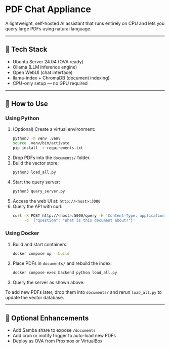# PDF Chat Appliance

A lightweight, self-hosted AI assistant that runs entirely on CPU and lets you query large PDFs using natural language.

---

## 🧱 Tech Stack

- Ubuntu Server 24.04 (OVA ready)
- Ollama (LLM inference engine)
- Open WebUI (chat interface)
- llama-index + ChromaDB (document indexing)
- CPU-only setup — no GPU required

---

## 📁 How to Use

### Using Python

1. (Optional) Create a virtual environment:
   ```bash
   python3 -m venv .venv
   source .venv/bin/activate
   pip install -r requirements.txt
   ```
2. Drop PDFs into the `documents/` folder.
3. Build the vector store:
   ```bash
   python3 load_all.py
   ```
4. Start the query server:
   ```bash
   python3 query_server.py
   ```
5. Access the web UI at: `http://<host>:3000`
6. Query the API with curl:
   ```bash
   curl -X POST http://<host>:5000/query -H 'Content-Type: application/json' \
        -d '{"question": "What is this document about?"}'
   ```

### Using Docker

1. Build and start containers:
   ```bash
   docker compose up --build
   ```
2. Place PDFs in `documents/` and rebuild the index:
   ```bash
   docker compose exec backend python load_all.py
   ```
3. Query the server as shown above.

To add new PDFs later, drop them into `documents/` and rerun `load_all.py` to
update the vector database.

---

## 🔁 Optional Enhancements

* Add Samba share to expose `/documents`
* Add cron or inotify trigger to auto-load new PDFs
* Deploy as OVA from Proxmox or VirtualBox

